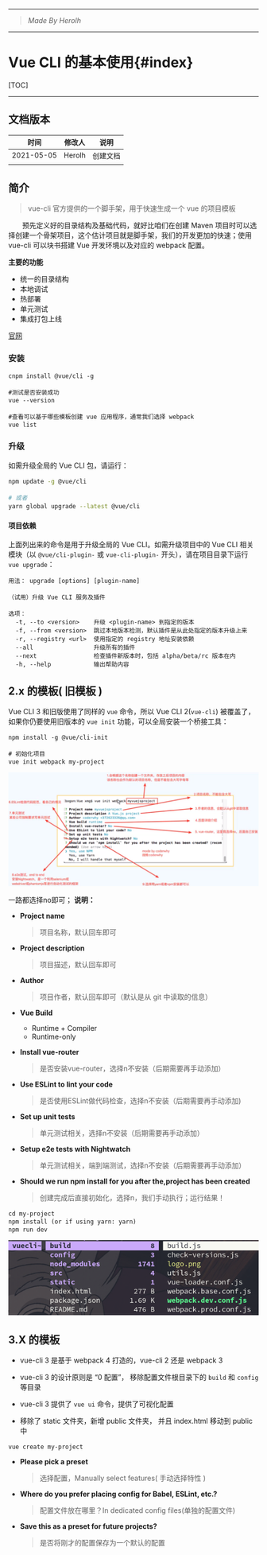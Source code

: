 ----------------------------------------------
> *Made By Herolh*
----------------------------------------------

#  Vue CLI 的基本使用{#index}

[TOC]











--------------------------------------------

## 文档版本

|    时间    | 修改人 | 说明     |
| :--------: | :----: | -------- |
| 2021-05-05 | Herolh | 创建文档 |
|            |        |          |



## 简介

> vue-cli 官方提供的一个脚手架，用于快速生成一个 vue 的项目模板

&emsp;&emsp;预先定义好的目录结构及基础代码，就好比咱们在创建 Maven 项目时可以选择创建一个骨架项目，这个估计项目就是脚手架，我们的开发更加的快速；使用 vue-cli 可以块书搭建 Vue 开发环境以及对应的 webpack 配置。

**主要的功能**

- 统一的目录结构
- 本地调试
- 热部署
- 单元测试
- 集成打包上线

[官网](https://cli.vuejs.org/zh/guide/)



### 安装

```shell
cnpm install @vue/cli -g

#测试是否安装成功
vue --version

#查看可以基于哪些模板创建 vue 应用程序，通常我们选择 webpack
vue list
```



### 升级

如需升级全局的 Vue CLI 包，请运行：

```bash
npm update -g @vue/cli

# 或者
yarn global upgrade --latest @vue/cli
```



#### 项目依赖

上面列出来的命令是用于升级全局的 Vue CLI。如需升级项目中的 Vue CLI 相关模块（以 `@vue/cli-plugin-` 或 `vue-cli-plugin-` 开头），请在项目目录下运行 `vue upgrade`：

```text
用法： upgrade [options] [plugin-name]

（试用）升级 Vue CLI 服务及插件

选项：
  -t, --to <version>    升级 <plugin-name> 到指定的版本
  -f, --from <version>  跳过本地版本检测，默认插件是从此处指定的版本升级上来
  -r, --registry <url>  使用指定的 registry 地址安装依赖
  --all                 升级所有的插件
  --next                检查插件新版本时，包括 alpha/beta/rc 版本在内
  -h, --help            输出帮助内容
```



##  2.x 的模板( 旧模板 )

Vue CLI 3 和旧版使用了同样的 `vue` 命令，所以 Vue CLI 2(`vue-cli`) 被覆盖了， 如果你仍要使用旧版本的 `vue init` 功能，可以全局安装一个桥接工具：

```shell
npm install -g @vue/cli-init

# 初始化项目
vue init webpack my-project
```

![image-20210506205954381](.assets/image-20210506205954381.png)

一路都选择no即可； **说明：**

- **Project name**

    > 项目名称，默认回车即可

- **Project description**

    > 项目描述，默认回车即可

- **Author**

    > 项目作者，默认回车即可（默认是从 git 中读取的信息）

- **Vue Build**

    - Runtime + Compiler
    - Runtime-only

- **Install vue-router**

    > 是否安装vue-router，选择n不安装（后期需要再手动添加）

- **Use ESLint to lint your code**

    > 是否使用ESLint做代码检查，选择n不安装（后期需要再手动添加)

- **Set up unit tests**

    > 单元测试相关，选择n不安装（后期需要再手动添加）

- **Setup e2e tests with Nightwatch**

    > 单元测试相关，端到端测试，选择n不安装（后期需要再手动添加）

- **Should we run npm install for you after the,project has been created**

    >  创建完成后直接初始化，选择n，我们手动执行；运行结果！



```shell
cd my-project
npm install (or if using yarn: yarn)
npm run dev
```

![image-20210506210958433](.assets/image-20210506210958433.png)







##  3.X 的模板

- vue-cli 3 是基于 webpack 4 打造的，vue-cli 2 还是 webpack 3

- vue-cli 3 的设计原则是 “0 配置”， 移除配置文件根目录下的 `build` 和 `config` 等目录
- vue-cli 3 提供了 `vue ui` 命令，提供了可视化配置
- 移除了 static 文件夹，新增 public 文件夹， 并且 index.html 移动到 public 中

```shell
vue create my-project
```

- **Please pick a preset**

    > 选择配置，Manually select features( 手动选择特性 ) 

- **Where do you prefer placing config for Babel, ESLint, etc.?**

    > 配置文件放在哪里？In dedicated config files(单独的配置文件)

- **Save this as a preset for future projects?**

    > 是否将刚才的配置保存为一个默认的配置















